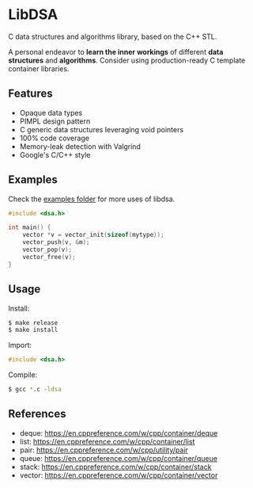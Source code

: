 # LibDSA

C data structures and algorithms library, based on the C++ STL.

A personal endeavor to **learn the inner workings** of different **data structures** and **algorithms**. Consider using production-ready C template container libraries.

## Features

- Opaque data types
- PIMPL design pattern
- C generic data structures leveraging void pointers
- 100% code coverage
- Memory-leak detection with Valgrind
- Google's C/C++ style

## Examples

Check the [examples folder](./examples) for more uses of libdsa.

```c
#include <dsa.h>

int main() {
    vector *v = vector_init(sizeof(mytype));
    vector_push(v, &m);
    vector_pop(v);
    vector_free(v);
}
```

## Usage

Install:

```bash
$ make release
$ make install
```

Import:

```c
#include <dsa.h>
```

Compile:

```bash
$ gcc *.c -ldsa
```

## References

- deque: https://en.cppreference.com/w/cpp/container/deque
- list: https://en.cppreference.com/w/cpp/container/list
- pair: https://en.cppreference.com/w/cpp/utility/pair
- queue: https://en.cppreference.com/w/cpp/container/queue
- stack: https://en.cppreference.com/w/cpp/container/stack
- vector: https://en.cppreference.com/w/cpp/container/vector
